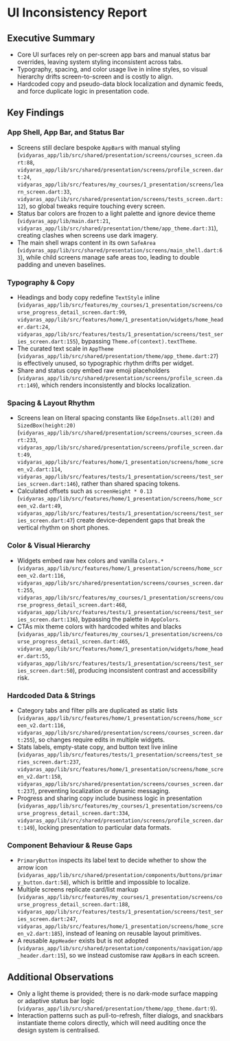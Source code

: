 # UI Inconsistency Report

## Executive Summary
- Core UI surfaces rely on per-screen app bars and manual status bar overrides, leaving system styling inconsistent across tabs.
- Typography, spacing, and color usage live in inline styles, so visual hierarchy drifts screen-to-screen and is costly to align.
- Hardcoded copy and pseudo-data block localization and dynamic feeds, and force duplicate logic in presentation code.

## Key Findings

### App Shell, App Bar, and Status Bar
- Screens still declare bespoke `AppBar`s with manual styling (`vidyaras_app/lib/src/shared/presentation/screens/courses_screen.dart:88`, `vidyaras_app/lib/src/shared/presentation/screens/profile_screen.dart:24`, `vidyaras_app/lib/src/features/my_courses/1_presentation/screens/learn_screen.dart:33`, `vidyaras_app/lib/src/shared/presentation/screens/tests_screen.dart:12`), so global tweaks require touching every screen.
- Status bar colors are frozen to a light palette and ignore device theme (`vidyaras_app/lib/main.dart:21`, `vidyaras_app/lib/src/shared/presentation/theme/app_theme.dart:31`), creating clashes when screens use dark imagery.
- The main shell wraps content in its own `SafeArea` (`vidyaras_app/lib/src/shared/presentation/screens/main_shell.dart:63`), while child screens manage safe areas too, leading to double padding and uneven baselines.

### Typography & Copy
- Headings and body copy redefine `TextStyle` inline (`vidyaras_app/lib/src/features/my_courses/1_presentation/screens/course_progress_detail_screen.dart:99`, `vidyaras_app/lib/src/features/home/1_presentation/widgets/home_header.dart:24`, `vidyaras_app/lib/src/features/tests/1_presentation/screens/test_series_screen.dart:155`), bypassing `Theme.of(context).textTheme`.
- The curated text scale in `AppTheme` (`vidyaras_app/lib/src/shared/presentation/theme/app_theme.dart:27`) is effectively unused, so typographic rhythm drifts per widget.
- Share and status copy embed raw emoji placeholders (`vidyaras_app/lib/src/shared/presentation/screens/profile_screen.dart:149`), which renders inconsistently and blocks localization.

### Spacing & Layout Rhythm
- Screens lean on literal spacing constants like `EdgeInsets.all(20)` and `SizedBox(height:20)` (`vidyaras_app/lib/src/shared/presentation/screens/courses_screen.dart:233`, `vidyaras_app/lib/src/shared/presentation/screens/profile_screen.dart:49`, `vidyaras_app/lib/src/features/home/1_presentation/screens/home_screen_v2.dart:114`, `vidyaras_app/lib/src/features/tests/1_presentation/screens/test_series_screen.dart:146`), rather than shared spacing tokens.
- Calculated offsets such as `screenHeight * 0.13` (`vidyaras_app/lib/src/features/home/1_presentation/screens/home_screen_v2.dart:49`, `vidyaras_app/lib/src/features/tests/1_presentation/screens/test_series_screen.dart:47`) create device-dependent gaps that break the vertical rhythm on short phones.

### Color & Visual Hierarchy
- Widgets embed raw hex colors and vanilla `Colors.*` (`vidyaras_app/lib/src/features/home/1_presentation/screens/home_screen_v2.dart:116`, `vidyaras_app/lib/src/shared/presentation/screens/courses_screen.dart:255`, `vidyaras_app/lib/src/features/my_courses/1_presentation/screens/course_progress_detail_screen.dart:468`, `vidyaras_app/lib/src/features/tests/1_presentation/screens/test_series_screen.dart:136`), bypassing the palette in `AppColors`.
- CTAs mix theme colors with hardcoded whites and blacks (`vidyaras_app/lib/src/features/my_courses/1_presentation/screens/course_progress_detail_screen.dart:465`, `vidyaras_app/lib/src/features/home/1_presentation/widgets/home_header.dart:55`, `vidyaras_app/lib/src/features/tests/1_presentation/screens/test_series_screen.dart:50`), producing inconsistent contrast and accessibility risk.

### Hardcoded Data & Strings
- Category tabs and filter pills are duplicated as static lists (`vidyaras_app/lib/src/features/home/1_presentation/screens/home_screen_v2.dart:116`, `vidyaras_app/lib/src/shared/presentation/screens/courses_screen.dart:255`), so changes require edits in multiple widgets.
- Stats labels, empty-state copy, and button text live inline (`vidyaras_app/lib/src/features/tests/1_presentation/screens/test_series_screen.dart:237`, `vidyaras_app/lib/src/features/home/1_presentation/screens/home_screen_v2.dart:158`, `vidyaras_app/lib/src/shared/presentation/screens/courses_screen.dart:237`), preventing localization or dynamic messaging.
- Progress and sharing copy include business logic in presentation (`vidyaras_app/lib/src/features/my_courses/1_presentation/screens/course_progress_detail_screen.dart:334`, `vidyaras_app/lib/src/shared/presentation/screens/profile_screen.dart:149`), locking presentation to particular data formats.

### Component Behaviour & Reuse Gaps
- `PrimaryButton` inspects its label text to decide whether to show the arrow icon (`vidyaras_app/lib/src/shared/presentation/components/buttons/primary_button.dart:58`), which is brittle and impossible to localize.
- Multiple screens replicate card/list markup (`vidyaras_app/lib/src/features/my_courses/1_presentation/screens/course_progress_detail_screen.dart:188`, `vidyaras_app/lib/src/features/tests/1_presentation/screens/test_series_screen.dart:247`, `vidyaras_app/lib/src/features/home/1_presentation/screens/home_screen_v2.dart:185`), instead of leaning on reusable layout primitives.
- A reusable `AppHeader` exists but is not adopted (`vidyaras_app/lib/src/shared/presentation/components/navigation/app_header.dart:15`), so we instead customise raw `AppBar`s in each screen.

## Additional Observations
- Only a light theme is provided; there is no dark-mode surface mapping or adaptive status bar logic (`vidyaras_app/lib/src/shared/presentation/theme/app_theme.dart:9`).
- Interaction patterns such as pull-to-refresh, filter dialogs, and snackbars instantiate theme colors directly, which will need auditing once the design system is centralised.
